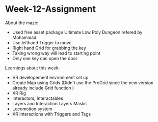 # Week-12-Assignment
About the maze:   
- Used free asset package Ultimate Low Poly Dungeon refered by Mohammad   
- Use lefthand Trigger to move  
- Right hand Grid for grabbing the key  
- Taking wrong way will lead to starting point  
- Only one key can open the door

Learnings about this week:  
- VR developement environment set up  
- Create Map using Grids (Didn't use the ProGrid since the new version already include Grid function )
- XR Rig  
- Interactors, Interactables  
- Layers and Interaction Layers Masks  
- Locomotion system  
- XR Interactions with Triggers and Tags   

